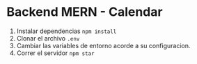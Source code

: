 # Backend MERN - Calendar

1. Instalar dependencias `npm install`
2. Clonar el archivo `.env`
3. Cambiar las variables de entorno acorde a su configuracion.
4. Correr el servidor `npm star`